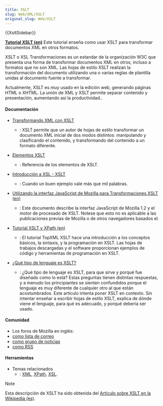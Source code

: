 ```yaml
---
title: XSLT
slug: Web/XML/XSLT
original_slug: Web/XSLT
---
```


{{XsltSidebar}}

**[Tutorial XSLT (en)](http://www.w3schools.com/xsl/)**
Este tutorial enseña como usar XSLT para transformar documentos XML en otros formatos.

XSLT o XSL Transformaciones es un estandar de la organización W3C que presenta una forma de transformar documentos XML en otros, incluso a formatos que no son XML. Las hojas de estilo XSLT realizan la transformación del documento utilizando una o varias reglas de plantilla unidas al documento fuente a transformar.

Actualmente, XSLT es muy usado en la edición web, generando páginas HTML o XHTML. La unión de XML y XSLT permite separar contenido y presentación, aumentando así la productividad..

#### Documentación

- [Transformando XML con XSLT](/es/Transformando_XML_con_XSLT)
  - : XSLT permite que un autor de hojas de estilo transformar un documento XML inicial de dos modos distintos: manipulando y clasificando el contenido, y transformando del contenido a un formato diferente.

- [Elementos XSLT](/es/XSLT/Elementos)
  - : Referencia de los elementos de XSLT.

- [Introducción a XSL - XSLT](http://www.daniel.prado.name/Programacion-XSL-XSLT.asp?art=133)
  - : Cuando un buen ejemplo vale más que mil palabras.

- [Utilizando la interfaz JavaScript de Mozilla para Transformaciones XSLT (en)](https://www.mozilla.org/projects/xslt/js-interface.html)
  - : Este documento describe la interfaz JavaScript de Mozilla 1.2 y el motor de procesado de XSLT. Notese que esto no es aplicable a las publicaciones previas de Mozilla o de otros navegadores basados el.

- [Tutorial XSLT y XPath (en)](http://www.topxml.com/xsl/tutorials/intro/)
  - : El tutorial TopXML XSLT hace una introducción a los conceptos básicos, la sintaxis, y la programación en XSLT. Las hojas de trabajos descargadas y el software proporcionan ejemplos de código y herramientas de programación en XSLT.

- [¿Qué tipo de lenguaje es XSLT?](http://www-128.ibm.com/developerworks/xml/library/x-xslt/?article=xr)
  - : ¿Qué tipo de lenguaje es XSLT, para que sirve y porqué fue diseñado como lo está? Estas preguntas tienen distintas respuestas, y a menudo los principiantes se sienten confundidos porque el lenguaje es muy diferente de cualquier otro al que están acostumbrados. Este artículo intenta poner XSLT en contexto. Sin intentar enseñar a escribir hojas de estilo XSLT, explica de dónde viene el lenguaje, para qué es adecuado, y porqué debería ser usado.

#### Comunidad

- Los foros de Mozilla en inglés:
- [como lista de correo](https://lists.mozilla.org/listinfo/dev-tech-xslt)
- [como grupo de noticias](https://groups.google.com/group/mozilla.dev.tech.xslt)
- [como RSS](https://groups.google.com/group/mozilla.dev.tech.xslt/feeds)

#### Herramientas

- Temas relacionados
  - : [XML](/es/XML), [XPath](/es/XPath), [XSL](/es/XSL).

> [!NOTE]
> Esta descripción de XSLT ha sido obtenida del [Artículo sobre XSLT en la Wikipedia (es)](http://es.wikipedia.org/wiki/XSLT).
